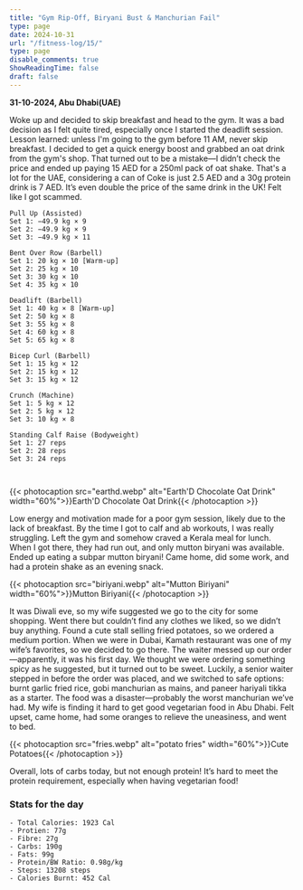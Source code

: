 ```yaml
---
title: "Gym Rip-Off, Biryani Bust & Manchurian Fail"
type: page
date: 2024-10-31
url: "/fitness-log/15/"
type: page
disable_comments: true
ShowReadingTime: false
draft: false
---
```

**31-10-2024, Abu Dhabi(UAE)**

Woke up and decided to skip breakfast and head to the gym. It was a bad decision as I felt quite tired, especially once I started the deadlift session. Lesson learned: unless I'm going to the gym before 11 AM, never skip breakfast. I decided to get a quick energy boost and grabbed an oat drink from the gym's shop. That turned out to be a mistake—I didn’t check the price and ended up paying 15 AED for a 250ml pack of oat shake. That's a lot for the UAE, considering a can of Coke is just 2.5 AED and a 30g protein drink is 7 AED. It’s even double the price of the same drink in the UK! Felt like I got scammed.




```
Pull Up (Assisted)
Set 1: −49.9 kg × 9
Set 2: −49.9 kg × 9
Set 3: −49.9 kg × 11

Bent Over Row (Barbell)
Set 1: 20 kg × 10 [Warm-up]
Set 2: 25 kg × 10
Set 3: 30 kg × 10
Set 4: 35 kg × 10

Deadlift (Barbell)
Set 1: 40 kg × 8 [Warm-up]
Set 2: 50 kg × 8
Set 3: 55 kg × 8
Set 4: 60 kg × 8
Set 5: 65 kg × 8

Bicep Curl (Barbell)
Set 1: 15 kg × 12
Set 2: 15 kg × 12
Set 3: 15 kg × 12

Crunch (Machine)
Set 1: 5 kg × 12
Set 2: 5 kg × 12
Set 3: 10 kg × 8

Standing Calf Raise (Bodyweight)
Set 1: 27 reps
Set 2: 28 reps
Set 3: 24 reps



```

{{< photocaption src="earthd.webp" alt="Earth'D Chocolate Oat Drink" width="60%">}}Earth'D Chocolate Oat Drink{{< /photocaption >}}

Low energy and motivation made for a poor gym session, likely due to the lack of breakfast. By the time I got to calf and ab workouts, I was really struggling. Left the gym and somehow craved a Kerala meal for lunch. When I got there, they had run out, and only mutton biryani was available. Ended up eating a subpar mutton biryani! Came home, did some work, and had a protein shake as an evening snack.

{{< photocaption src="biriyani.webp" alt="Mutton Biriyani" width="60%">}}Mutton Biriyani{{< /photocaption >}}


It was Diwali eve, so my wife suggested we go to the city for some shopping. Went there but couldn’t find any clothes we liked, so we didn’t buy anything. Found a cute stall selling fried potatoes, so we ordered a medium portion. When we were in Dubai, Kamath restaurant was one of my wife’s favorites, so we decided to go there. The waiter messed up our order—apparently, it was his first day. We thought we were ordering something spicy as he suggested, but it turned out to be sweet. Luckily, a senior waiter stepped in before the order was placed, and we switched to safe options: burnt garlic fried rice, gobi manchurian as mains, and paneer hariyali tikka as a starter. The food was a disaster—probably the worst manchurian we’ve had. My wife is finding it hard to get good vegetarian food in Abu Dhabi. Felt upset, came home, had some oranges to relieve the uneasiness, and went to bed.

{{< photocaption src="fries.webp" alt="potato fries" width="60%">}}Cute Potatoes{{< /photocaption >}}

Overall, lots of carbs today, but not enough protein! It’s hard to meet the protein requirement, especially when having vegetarian food!



### Stats for the day

```
- Total Calories: 1923 Cal
- Protien: 77g
- Fibre: 27g
- Carbs: 190g
- Fats: 99g
- Protein/BW Ratio: 0.98g/kg
- Steps: 13208 steps
- Calories Burnt: 452 Cal

```
